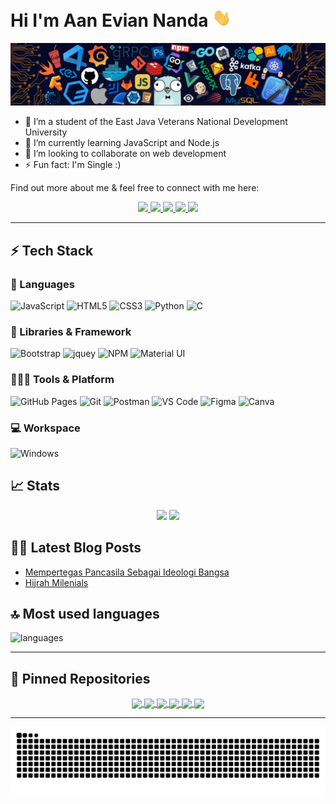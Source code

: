 # Hi I'm Aan Evian Nanda <img src="/src/wave.gif" width="30px" hight="30px">

<img src="/src/header_.png"/>

- 🔭 I’m a student of the East Java Veterans National Development University
- 🌱 I’m currently learning JavaScript and Node.js
- 👯 I’m looking to collaborate on web development
- ⚡ Fun fact: I'm Single :)


Find out more about me & feel free to connect with me here:

<p align="center">
	<a href="https://www.linkedin.com/in/aan-evian-nanda-585a4a223/">
		<img src="https://img.shields.io/badge/LinkedIn-0077B5?style=for-the-badge&logo=linkedin&logoColor=white" />
	</a>
	<a href="https://www.instagram.com/aanevian/">
		<img src="https://img.shields.io/badge/Instagram-1DA1F2?style=for-the-badge&logo=twitter&logoColor=white" />
	</a>
  <a href="https://asmit2952.github.io/">
		<img src="https://img.shields.io/badge/portfolio-1AA260?style=for-the-badge&logo=About.me&logoColor=white" />
	</a>
	<a href="https://web.facebook.com/aan.en.14/">
		<img src="https://img.shields.io/badge/facebook-000000%7D?style=for-the-badge&logo=biolink&logoColor=white" />
	</a>
  <a href="mailto:aan.eviananda74@gmail.com">
		<img src="https://img.shields.io/badge/Gmail-D14836?style=for-the-badge&logo=gmail&logoColor=white" />
	</a>
</p>

---

## ⚡ Tech Stack

### 🚀 Languages

![JavaScript](https://img.shields.io/badge/JavaScript-323330?style=for-the-badge&logo=javascript&logoColor=F7DF1E)
![HTML5](https://img.shields.io/badge/HTML5-E34F26?style=for-the-badge&logo=html5&logoColor=white)
![CSS3](https://img.shields.io/badge/CSS3-1572B6?style=for-the-badge&logo=css3&logoColor=white)
![Python](https://img.shields.io/badge/Python-FFD43B?style=for-the-badge&logo=python&logoColor=306998)
![C](https://img.shields.io/badge/C-00599C?style=for-the-badge&logo=c&logoColor=white)

### 🧩 Libraries & Framework

![Bootstrap](https://img.shields.io/badge/Bootstrap-563D7C?style=for-the-badge&logo=bootstrap&logoColor=white)
![jquey](https://img.shields.io/badge/jQuery-0769AD?style=for-the-badge&logo=jquery&logoColor=white)
![NPM](https://img.shields.io/badge/npm-CB3837?style=for-the-badge&logo=npm&logoColor=white)
![Material UI](https://img.shields.io/badge/Material--UI-0081CB?style=for-the-badge&logo=material-ui&logoColor=white)

### 🧑🏻‍💻 Tools & Platform

![GitHub Pages](https://img.shields.io/badge/GitHub_Pages-100000?style=for-the-badge&logo=github&logoColor=white)
![Git](https://img.shields.io/badge/Git-F05032?style=for-the-badge&logo=git&logoColor=white)
![Postman](https://img.shields.io/badge/Postman-FF6C37?style=for-the-badge&logo=Postman&logoColor=white)
![VS Code](https://img.shields.io/badge/Visual_Studio_Code-0078D4?style=for-the-badge&logo=visual%20studio%20code&logoColor=white)
![Figma](https://img.shields.io/badge/Figma-F24E1E?style=for-the-badge&logo=figma&logoColor=white)
![Canva](https://img.shields.io/badge/Canva-%2300C4CC.svg?&style=for-the-badge&logo=Canva&logoColor=white)

### 💻 Workspace

![Windows](https://img.shields.io/badge/Windows-0078D6?style=for-the-badge&logo=windows&logoColor=white)

## 📈 Stats

<p align="center">
  <img width="48%" src="https://github-readme-stats.vercel.app/api?username=aaneviannanda&show_icons=true&hide_border=true&theme=radical" />
  <img width="48%" src="https://github-readme-streak-stats.herokuapp.com/?user=aaneviannanda&hide_border=true&theme=radical" />
</p>

## ✍🏻 Latest Blog Posts

<!-- BLOG-POST-LIST:START -->
- [Mempertegas Pancasila Sebagai Ideologi Bangsa](https://aanevianblog.blogspot.com/2020/12/mempertegas-pancasilasebagai-ideologi.html)
- [Hijrah Milenials](https://aanevianblog.blogspot.com/2019/09/hijrah-milenials-kisah-hijrah-remaja.html)
<!-- BLOG-POST-LIST:END -->

## 🔝 Most used languages

  <img alt="languages" src="https://github-readme-stats.vercel.app/api/top-langs/?username=aaneviannanda&layout=compact&hide_border=true&theme=radical" />

---

## 📕 Pinned Repositories

<p align="center">
<a href="https://github.com/aaneviannanda/Aplikasi-Informasi-Kebun-Binatang">
  <img align="center" src="https://github-readme-stats.vercel.app/api/pin/?username=aaneviannanda&repo=Aplikasi-Informasi-Kebun-Binatang&hide_border=true&theme=radical" />
</a>

<a href="https://github.com/aaneviannanda/Bookshelf-Apps">
  <img align="center" src="https://github-readme-stats.vercel.app/api/pin/?username=aaneviannanda&repo=Bookshelf-Apps&hide_border=true&theme=radical" />
</a>

<a href="https://github.com/aaneviannanda/Diferensiasi-Selisih-Mundur">
  <img align="center" src="https://github-readme-stats.vercel.app/api/pin/?username=aaneviannanda&repo=Diferensiasi-Selisih-Mundur&hide_border=true&theme=radical" />
</a>

<a href="https://github.com/aaneviannanda/Juto-Apps_pwa">
  <img align="center" src="https://github-readme-stats.vercel.app/api/pin/?username=aaneviannanda&repo=Juto-Apps_pwa&hide_border=true&theme=radical" />
</a>

<a href="https://github.com/aaneviannanda/Klasifikasi-Huruf-Hijaiyah-Tulisan-Tangan">
  <img align="center" src="https://github-readme-stats.vercel.app/api/pin/?username=aaneviannanda&repo=Klasifikasi-Huruf-Hijaiyah-Tulisan-Tangan&hide_border=true&theme=radical" />
</a>

<a href="https://github.com/aaneviannanda/my-movie">
  <img align="center" src="https://github-readme-stats.vercel.app/api/pin/?username=aaneviannanda&repo=my-movie&hide_border=true&theme=radical" />
</a>

</p>

<!--![Asmit's GitHub activity graph](https://activity-graph.herokuapp.com/graph?username=Asmit2952&hide_border=true&theme=redical)-->

---

<p align="center">
   <img src="https://github.com/Asmit2952/Asmit2952/blob/output/github-contribution-grid-snake.svg" alt="snake">
</p>
